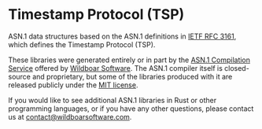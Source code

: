 # Timestamp Protocol (TSP)

ASN.1 data structures based on the ASN.1 definitions in
[IETF RFC 3161](https://www.ietf.org/rfc/rfc3161.txt),
which defines the Timestamp Protocol (TSP).

These libraries were generated entirely or in part by the
[ASN.1 Compilation Service](https://wildboarsoftware.com/asn1-compilation)
offered by [Wildboar Software](https://wildboarsoftware.com). The ASN.1
compiler itself is closed-source and proprietary, but some of the libraries
produced with it are released publicly under the
[MIT license](https://mit-license.org/).

If you would like to see additional ASN.1 libraries in Rust or other
programming languages, or if you have any other questions, please contact us at
[contact@wildboarsoftware.com](mailto:contact@wildboarsoftware.com).

